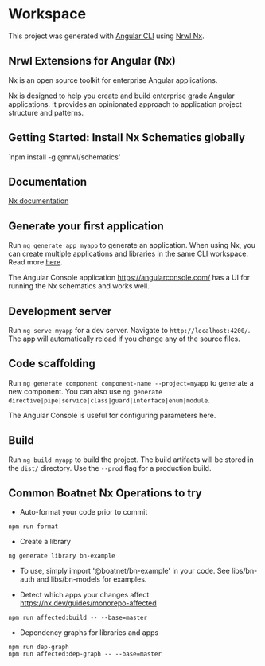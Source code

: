 # Workspace

This project was generated with [Angular CLI](https://github.com/angular/angular-cli) using [Nrwl Nx](https://nrwl.io/nx).

## Nrwl Extensions for Angular (Nx)

Nx is an open source toolkit for enterprise Angular applications.

Nx is designed to help you create and build enterprise grade Angular applications. It provides an opinionated approach to application project structure and patterns.

## Getting Started: Install Nx Schematics globally

`npm install -g @nrwl/schematics'

## Documentation

[Nx documentation](http://nrwl.io/nx)

## Generate your first application

Run `ng generate app myapp` to generate an application. When using Nx, you can create multiple applications and libraries in the same CLI workspace. Read more [here](http://nrwl.io/nx).

The Angular Console application https://angularconsole.com/ has a UI for running the Nx schematics and works well.

## Development server

Run `ng serve myapp` for a dev server. Navigate to `http://localhost:4200/`. The app will automatically reload if you change any of the source files.

## Code scaffolding

Run `ng generate component component-name --project=myapp` to generate a new component. You can also use `ng generate directive|pipe|service|class|guard|interface|enum|module`.

The Angular Console is useful for configuring parameters here.

## Build

Run `ng build myapp` to build the project. The build artifacts will be stored in the `dist/` directory. Use the `--prod` flag for a production build.

## Common Boatnet Nx Operations to try
* Auto-format your code prior to commit
```
npm run format
```
* Create a library
```
ng generate library bn-example
```
  * To use, simply import '@boatnet/bn-example' in your code. See libs/bn-auth and libs/bn-models for examples.

* Detect which apps your changes affect https://nx.dev/guides/monorepo-affected
```
npm run affected:build -- --base=master

```
* Dependency graphs for libraries and apps
```
npm run dep-graph
npm run affected:dep-graph -- --base=master
```
